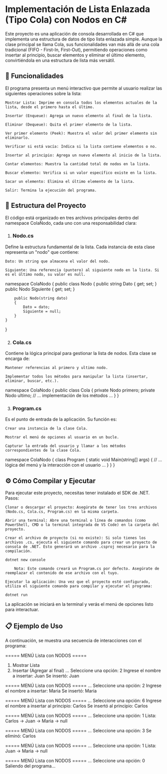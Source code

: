 # Implementación de Lista Enlazada (Tipo Cola) con Nodos en C#

Este proyecto es una aplicación de consola desarrollada en C# que implementa una estructura de datos de tipo lista enlazada simple. Aunque la clase principal se llama Cola, sus funcionalidades van más allá de una cola tradicional (FIFO - First-In, First-Out), permitiendo operaciones como insertar al principio, buscar elementos y eliminar el último elemento, convirtiéndola en una estructura de lista más versátil.
## 🚀 Funcionalidades

El programa presenta un menú interactivo que permite al usuario realizar las siguientes operaciones sobre la lista:

    Mostrar Lista: Imprime en consola todos los elementos actuales de la lista, desde el primero hasta el último.

    Insertar (Enqueue): Agrega un nuevo elemento al final de la lista.

    Eliminar (Dequeue): Quita el primer elemento de la lista.

    Ver primer elemento (Peek): Muestra el valor del primer elemento sin eliminarlo.

    Verificar si está vacía: Indica si la lista contiene elementos o no.

    Insertar al principio: Agrega un nuevo elemento al inicio de la lista.

    Contar elementos: Muestra la cantidad total de nodos en la lista.

    Buscar elemento: Verifica si un valor específico existe en la lista.

    Sacar un elemento: Elimina el último elemento de la lista.

    Salir: Termina la ejecución del programa.

## 📂 Estructura del Proyecto

El código está organizado en tres archivos principales dentro del namespace ColaNodo, cada uno con una responsabilidad clara:
1. ### Nodo.cs

Define la estructura fundamental de la lista. Cada instancia de esta clase representa un "nodo" que contiene:

    Dato: Un string que almacena el valor del nodo.

    Siguiente: Una referencia (puntero) al siguiente nodo en la lista. Si es el último nodo, su valor es null.

namespace ColaNodo
{
    public class Nodo
    {
        public string Dato { get; set; }
        public Nodo Siguiente { get; set; }

        public Nodo(string dato)
        {
            Dato = dato;
            Siguiente = null;
        }
    }
}

2. ### Cola.cs

Contiene la lógica principal para gestionar la lista de nodos. Esta clase se encarga de:

    Mantener referencias al primero y ultimo nodo.

    Implementar todos los métodos para manipular la lista (insertar, eliminar, buscar, etc.).

namespace ColaNodo
{
    public class Cola
    {
        private Nodo primero;
        private Nodo ultimo;
        // ... implementación de los métodos ...
    }
}

3. ### Program.cs

Es el punto de entrada de la aplicación. Su función es:

    Crear una instancia de la clase Cola.

    Mostrar el menú de opciones al usuario en un bucle.

    Capturar la entrada del usuario y llamar a los métodos correspondientes de la clase Cola.

namespace ColaNodo
{
    class Program
    {
        static void Main(string[] args)
        {
            // ... lógica del menú y la interacción con el usuario ...
        }
    }
}

## ⚙️ Cómo Compilar y Ejecutar

Para ejecutar este proyecto, necesitas tener instalado el SDK de .NET.
Pasos:

    Clonar o descargar el proyecto: Asegúrate de tener los tres archivos (Nodo.cs, Cola.cs, Program.cs) en la misma carpeta.

    Abrir una terminal: Abre una terminal o línea de comandos (como PowerShell, CMD o la terminal integrada de VS Code) en la carpeta del proyecto.

    Crear el archivo de proyecto (si no existe): Si solo tienes los archivos .cs, ejecuta el siguiente comando para crear un proyecto de consola de .NET. Esto generará un archivo .csproj necesario para la compilación.

    dotnet new console

        Nota: Este comando creará un Program.cs por defecto. Asegúrate de reemplazar el contenido de ese archivo con el tuyo.

    Ejecutar la aplicación: Una vez que el proyecto esté configurado, utiliza el siguiente comando para compilar y ejecutar el programa:

    dotnet run

La aplicación se iniciará en la terminal y verás el menú de opciones listo para interactuar.
## 📋 Ejemplo de Uso

A continuación, se muestra una secuencia de interacciones con el programa:

===== MENÚ Lista con NODOS =====
1. Mostrar Lista
2. Insertar (Agregar al final)
...
Seleccione una opción: 2
Ingrese el nombre a insertar: Juan
Se insertó: Juan

===== MENÚ Lista con NODOS =====
...
Seleccione una opción: 2
Ingrese el nombre a insertar: Maria
Se insertó: Maria

===== MENÚ Lista con NODOS =====
...
Seleccione una opción: 6
Ingrese el nombre a insertar al principio: Carlos
Se insertó al principio: Carlos

===== MENÚ Lista con NODOS =====
...
Seleccione una opción: 1
Lista: Carlos -> Juan -> Maria -> null

===== MENÚ Lista con NODOS =====
...
Seleccione una opción: 3
Se eliminó: Carlos

===== MENÚ Lista con NODOS =====
...
Seleccione una opción: 1
Lista: Juan -> Maria -> null

===== MENÚ Lista con NODOS =====
...
Seleccione una opción: 0
Saliendo del programa...

